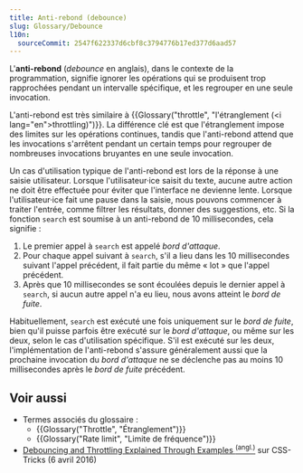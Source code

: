 ```yaml
---
title: Anti-rebond (debounce)
slug: Glossary/Debounce
l10n:
  sourceCommit: 2547f622337d6cbf8c3794776b17ed377d6aad57
---
```


L'**anti-rebond** (<i lang="en">debounce</i> en anglais), dans le contexte de la programmation, signifie ignorer les opérations qui se produisent trop rapprochées pendant un intervalle spécifique, et les regrouper en une seule invocation.

L'anti-rebond est très similaire à {{Glossary("throttle", "l'étranglement (<i lang=\"en\">throttling</i>)")}}. La différence clé est que l'étranglement impose des limites sur les opérations continues, tandis que l'anti-rebond attend que les invocations s'arrêtent pendant un certain temps pour regrouper de nombreuses invocations bruyantes en une seule invocation.

Un cas d'utilisation typique de l'anti-rebond est lors de la réponse à une saisie utilisateur. Lorsque l'utilisateur·ice saisit du texte, aucune autre action ne doit être effectuée pour éviter que l'interface ne devienne lente. Lorsque l'utilisateur·ice fait une pause dans la saisie, nous pouvons commencer à traiter l'entrée, comme filtrer les résultats, donner des suggestions, etc. Si la fonction `search` est soumise à un anti-rebond de 10 millisecondes, cela signifie&nbsp;:

1. Le premier appel à `search` est appelé _bord d'attaque_.
2. Pour chaque appel suivant à `search`, s'il a lieu dans les 10 millisecondes suivant l'appel précédent, il fait partie du même «&nbsp;lot&nbsp;» que l'appel précédent.
3. Après que 10 millisecondes se sont écoulées depuis le dernier appel à `search`, si aucun autre appel n'a eu lieu, nous avons atteint le _bord de fuite_.

Habituellement, `search` est exécuté une fois uniquement sur le _bord de fuite_, bien qu'il puisse parfois être exécuté sur le _bord d'attaque_, ou même sur les deux, selon le cas d'utilisation spécifique. S'il est exécuté sur les deux, l'implémentation de l'anti-rebond s'assure généralement aussi que la prochaine invocation du _bord d'attaque_ ne se déclenche pas au moins 10 millisecondes après le _bord de fuite_ précédent.

## Voir aussi

- Termes associés du glossaire&nbsp;:
  - {{Glossary("Throttle", "Étranglement")}}
  - {{Glossary("Rate limit", "Limite de fréquence")}}
- [Debouncing and Throttling Explained Through Examples <sup>(angl.)</sup>](https://css-tricks.com/debouncing-throttling-explained-examples/) sur CSS-Tricks (6 avril 2016)
